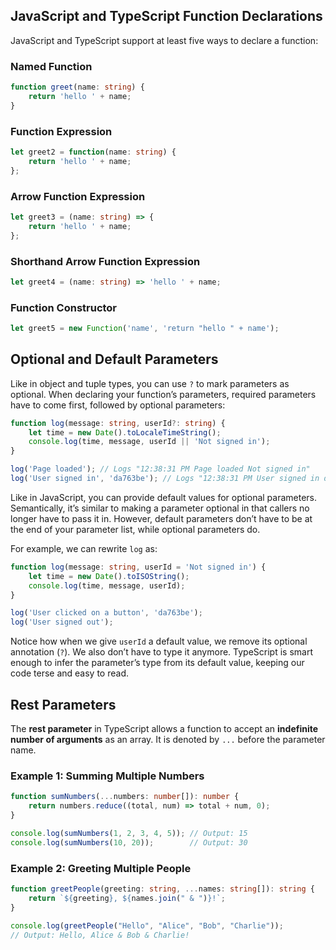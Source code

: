 ## JavaScript and TypeScript Function Declarations

JavaScript and TypeScript support at least five ways to declare a function:

### Named Function
```ts
function greet(name: string) {
    return 'hello ' + name;
}
```

### Function Expression
```ts
let greet2 = function(name: string) {
    return 'hello ' + name;
};
```

### Arrow Function Expression
```ts
let greet3 = (name: string) => {
    return 'hello ' + name;
};
```

### Shorthand Arrow Function Expression
```ts
let greet4 = (name: string) => 'hello ' + name;
```

### Function Constructor
```ts
let greet5 = new Function('name', 'return "hello " + name');
```

## Optional and Default Parameters
Like in object and tuple types, you can use `?` to mark parameters as optional. When declaring your function’s parameters, required parameters have to come first, followed by optional parameters:

```ts
function log(message: string, userId?: string) {
    let time = new Date().toLocaleTimeString();
    console.log(time, message, userId || 'Not signed in');
}

log('Page loaded'); // Logs "12:38:31 PM Page loaded Not signed in"
log('User signed in', 'da763be'); // Logs "12:38:31 PM User signed in da763be"
```

Like in JavaScript, you can provide default values for optional parameters. Semantically, it’s similar to making a parameter optional in that callers no longer have to pass it in. However, default parameters don’t have to be at the end of your parameter list, while optional parameters do.

For example, we can rewrite `log` as:

```ts
function log(message: string, userId = 'Not signed in') {
    let time = new Date().toISOString();
    console.log(time, message, userId);
}

log('User clicked on a button', 'da763be');
log('User signed out');
```

Notice how when we give `userId` a default value, we remove its optional annotation (`?`). We also don’t have to type it anymore. TypeScript is smart enough to infer the parameter’s type from its default value, keeping our code terse and easy to read.

## Rest Parameters
The **rest parameter** in TypeScript allows a function to accept an **indefinite number of arguments** as an array. It is denoted by `...` before the parameter name.

### Example 1: Summing Multiple Numbers
```ts
function sumNumbers(...numbers: number[]): number {
    return numbers.reduce((total, num) => total + num, 0);
}

console.log(sumNumbers(1, 2, 3, 4, 5)); // Output: 15
console.log(sumNumbers(10, 20));        // Output: 30
```

### Example 2: Greeting Multiple People
```ts
function greetPeople(greeting: string, ...names: string[]): string {
    return `${greeting}, ${names.join(" & ")}!`;
}

console.log(greetPeople("Hello", "Alice", "Bob", "Charlie"));
// Output: Hello, Alice & Bob & Charlie!
```

